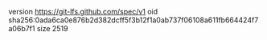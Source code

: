 version https://git-lfs.github.com/spec/v1
oid sha256:0ada6ca0e876b2d382dcff5f3b12f1a0ab737f06108a611fb664424f7a06b7f1
size 2519
